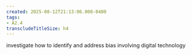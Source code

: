 ```yaml
---
created: 2025-08-12T21:13:06.000-0400
tags:
- A2.4
transcludeTitleSize: h4
---
```


investigate how to identify and address bias involving digital technology
